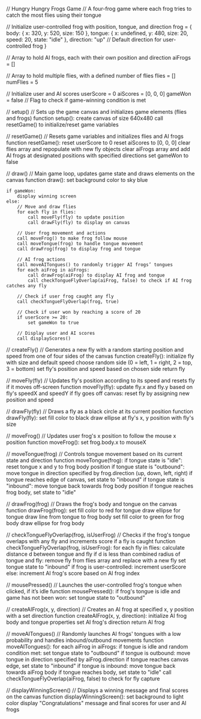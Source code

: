 // Hungry Hungry Frogs Game
// A four-frog game where each frog tries to catch the most flies using their tongue

// Initialize user-controlled frog with position, tongue, and direction
frog = {
    body: { x: 320, y: 520, size: 150 },
    tongue: { x: undefined, y: 480, size: 20, speed: 20, state: "idle" },
    direction: "up" // Default direction for user-controlled frog
}

// Array to hold AI frogs, each with their own position and direction
aiFrogs = []

// Array to hold multiple flies, with a defined number of flies
flies = []
numFlies = 5

// Initialize user and AI scores
userScore = 0
aiScores = [0, 0, 0]
gameWon = false // Flag to check if game-winning condition is met

// setup()
// Sets up the game canvas and initializes game elements (flies and frogs)
function setup():
    create canvas of size 640x480
    call resetGame() to initialize/reset game variables

// resetGame()
// Resets game variables and initializes flies and AI frogs
function resetGame():
    reset userScore to 0
    reset aiScores to [0, 0, 0]
    clear flies array and repopulate with new fly objects
    clear aiFrogs array and add AI frogs at designated positions with specified directions
    set gameWon to false

// draw()
// Main game loop, updates game state and draws elements on the canvas
function draw():
    set background color to sky blue

    if gameWon:
        display winning screen
    else:
        // Move and draw flies
        for each fly in flies:
            call moveFly(fly) to update position
            call drawFly(fly) to display on canvas

        // User frog movement and actions
        call moveFrog() to make frog follow mouse
        call moveTongue(frog) to handle tongue movement
        call drawFrog(frog) to display frog and tongue

        // AI frog actions
        call moveAITongues() to randomly trigger AI frogs’ tongues
        for each aiFrog in aiFrogs:
            call drawFrog(aiFrog) to display AI frog and tongue
            call checkTongueFlyOverlap(aiFrog, false) to check if AI frog catches any fly

        // Check if user frog caught any fly
        call checkTongueFlyOverlap(frog, true)

        // Check if user won by reaching a score of 20
        if userScore >= 20:
            set gameWon to true

        // Display user and AI scores
        call displayScores()

// createFly()
// Generates a new fly with a random starting position and speed from one of four sides of the canvas
function createFly():
    initialize fly with size and default speed
    choose random side (0 = left, 1 = right, 2 = top, 3 = bottom)
    set fly's position and speed based on chosen side
    return fly

// moveFly(fly)
// Updates fly's position according to its speed and resets fly if it moves off-screen
function moveFly(fly):
    update fly.x and fly.y based on fly's speedX and speedY
    if fly goes off canvas:
        reset fly by assigning new position and speed

// drawFly(fly)
// Draws a fly as a black circle at its current position
function drawFly(fly):
    set fill color to black
    draw ellipse at fly's x, y position with fly's size

// moveFrog()
// Updates user frog's x position to follow the mouse x position
function moveFrog():
    set frog.body.x to mouseX

// moveTongue(frog)
// Controls tongue movement based on its current state and direction
function moveTongue(frog):
    if tongue state is "idle":
        reset tongue x and y to frog body position
    if tongue state is "outbound":
        move tongue in direction specified by frog.direction (up, down, left, right)
        if tongue reaches edge of canvas, set state to "inbound"
    if tongue state is "inbound":
        move tongue back towards frog body position
        if tongue reaches frog body, set state to "idle"

// drawFrog(frog)
// Draws the frog's body and tongue on the canvas
function drawFrog(frog):
    set fill color to red for tongue
    draw ellipse for tongue
    draw line from tongue to frog body
    set fill color to green for frog body
    draw ellipse for frog body

// checkTongueFlyOverlap(frog, isUserFrog)
// Checks if the frog's tongue overlaps with any fly and increments score if a fly is caught
function checkTongueFlyOverlap(frog, isUserFrog):
    for each fly in flies:
        calculate distance d between tongue and fly
        if d is less than combined radius of tongue and fly:
            remove fly from flies array and replace with a new fly
            set tongue state to "inbound"
            if frog is user-controlled:
                increment userScore
            else:
                increment AI frog's score based on AI frog index

// mousePressed()
// Launches the user-controlled frog's tongue when clicked, if it’s idle
function mousePressed():
    if frog's tongue is idle and game has not been won:
        set tongue state to "outbound"

// createAIFrog(x, y, direction)
// Creates an AI frog at specified x, y position with a set direction
function createAIFrog(x, y, direction):
    initialize AI frog body and tongue properties
    set AI frog's direction
    return AI frog

// moveAITongues()
// Randomly launches AI frogs' tongues with a low probability and handles inbound/outbound movements
function moveAITongues():
    for each aiFrog in aiFrogs:
        if tongue is idle and random condition met:
            set tongue state to "outbound"
        if tongue is outbound:
            move tongue in direction specified by aiFrog.direction
            if tongue reaches canvas edge, set state to "inbound"
        if tongue is inbound:
            move tongue back towards aiFrog body
            if tongue reaches body, set state to "idle"
        call checkTongueFlyOverlap(aiFrog, false) to check for fly capture

// displayWinningScreen()
// Displays a winning message and final scores on the canvas
function displayWinningScreen():
    set background to light color
    display "Congratulations" message and final scores for user and AI frogs